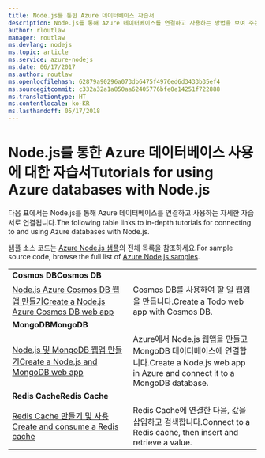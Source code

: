 ```yaml
---
title: Node.js를 통한 Azure 데이터베이스 자습서
description: Node.js를 통해 Azure 데이터베이스를 연결하고 사용하는 방법을 보여 주는 자습서입니다.
author: rloutlaw
manager: routlaw
ms.devlang: nodejs
ms.topic: article
ms.service: azure-nodejs
ms.date: 06/17/2017
ms.author: routlaw
ms.openlocfilehash: 62879a90296a073db6475f4976ed6d3433b35ef4
ms.sourcegitcommit: c332a32a1a850aa62405776bfe0e14251f722888
ms.translationtype: HT
ms.contentlocale: ko-KR
ms.lasthandoff: 05/17/2018
---
```

# <a name="tutorials-for-using-azure-databases-with-nodejs"></a><span data-ttu-id="06a92-103">Node.js를 통한 Azure 데이터베이스 사용에 대한 자습서</span><span class="sxs-lookup"><span data-stu-id="06a92-103">Tutorials for using Azure databases with Node.js</span></span>

<span data-ttu-id="06a92-104">다음 표에서는 Node.js를 통해 Azure 데이터베이스를 연결하고 사용하는 자세한 자습서로 연결됩니다.</span><span class="sxs-lookup"><span data-stu-id="06a92-104">The following table links to in-depth tutorials for connecting to and using Azure databases with Node.js.</span></span> 

<span data-ttu-id="06a92-105">샘플 소스 코드는 [Azure Node.js 샘플](https://azure.microsoft.com/resources/samples/?term=nodejs)의 전체 목록을 참조하세요.</span><span class="sxs-lookup"><span data-stu-id="06a92-105">For sample source code, browse the full list of [Azure Node.js samples](https://azure.microsoft.com/resources/samples/?term=nodejs).</span></span>

| | |
|---|---|
| <span data-ttu-id="06a92-106">**Cosmos DB**</span><span class="sxs-lookup"><span data-stu-id="06a92-106">**Cosmos DB**</span></span> ||
| [<span data-ttu-id="06a92-107">Node.js Azure Cosmos DB 웹앱 만들기</span><span class="sxs-lookup"><span data-stu-id="06a92-107">Create a Node.js Azure Cosmos DB web app</span></span>](http://docs.microsoft.com/azure/documentdb/documentdb-nodejs-application?toc=/azure/node/toc.json&bc=/azure/node/toc.json) | <span data-ttu-id="06a92-108">Cosmos DB를 사용하여 할 일 웹앱을 만듭니다.</span><span class="sxs-lookup"><span data-stu-id="06a92-108">Create a Todo web app with Cosmos DB.</span></span>  |
| <span data-ttu-id="06a92-109">**MongoDB**</span><span class="sxs-lookup"><span data-stu-id="06a92-109">**MongoDB**</span></span> ||
| [<span data-ttu-id="06a92-110">Node.js 및 MongoDB 웹앱 만들기</span><span class="sxs-lookup"><span data-stu-id="06a92-110">Create a Node.js and MongoDB web app</span></span>](http://docs.microsoft.com/azure/app-service-web/app-service-web-tutorial-nodejs-mongodb-app?toc=/azure/node/toc.json&bc=/azure/node/toc.json) | <span data-ttu-id="06a92-111">Azure에서 Node.js 웹앱을 만들고 MongoDB 데이터베이스에 연결합니다.</span><span class="sxs-lookup"><span data-stu-id="06a92-111">Create a Node.js web app in Azure and connect it to a MongoDB database.</span></span>  |
| <span data-ttu-id="06a92-112">**Redis Cache**</span><span class="sxs-lookup"><span data-stu-id="06a92-112">**Redis Cache**</span></span> | |
| [<span data-ttu-id="06a92-113">Redis Cache 만들기 및 사용</span><span class="sxs-lookup"><span data-stu-id="06a92-113">Create and consume a Redis cache</span></span>](http://docs.microsoft.com/azure/redis-cache/cache-nodejs-get-started?toc=/azure/node/toc.json&bc=/azure/node/toc.json) | <span data-ttu-id="06a92-114">Redis Cache에 연결한 다음, 값을 삽입하고 검색합니다.</span><span class="sxs-lookup"><span data-stu-id="06a92-114">Connect to a Redis cache, then insert and retrieve a value.</span></span>
